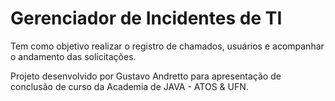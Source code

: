 # Gerenciador de Incidentes de TI

Tem como objetivo realizar o registro de chamados, usuários e acompanhar o andamento das solicitações.

Projeto desenvolvido por Gustavo Andretto para apresentação de conclusão de curso da Academia de JAVA - ATOS & UFN.
